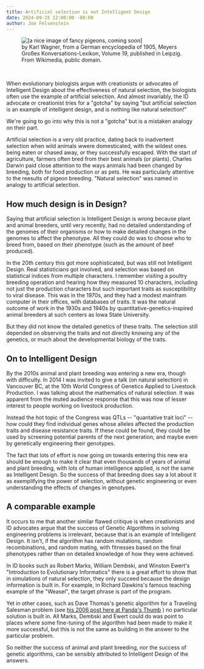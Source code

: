 ```yaml
---
title: Artificial selection is not Intelligent Design
date: 2024-09-15 12:00:00 -08:00
author: Joe Felsenstein
---
```


<figure><img src="uploads/pigeons.jpg" alt="[a nice image of fancy pigeons, coming soon]"><figcaption>by Karl Wagner, from a German encyclopedia of 1905, Meyers Großes Konversations-Lexikon, Volume 19, published in Leipzig.  From Wikimedia, public domain.</figcaption></figure>

<p>&nbsp;</p>

When evolutionary biologists argue with creationists or 
advocates of Intelligent Design about the effectiveness 
of natural selection, the biologists often use the example of 
artificial selection.  And almost invariably, the 
ID advocate or creationist tries for a "gotcha" by 
saying "but artificial selection is an example of 
intelligent design, and is nothing like natural 
selection!"

We're going to go into why this is not a "gotcha" 
but is a mistaken analogy on their part.

Artificial selection is a very old practice, dating 
back to inadvertent selection when wild animals wwere 
domesticated, with the wildest ones being eaten or chased 
away, or they successfully escaped.  With the start of 
agriculture, farmers often bred from their best animals 
(or plants).   Charles Darwin paid close attention to 
the ways animals had been changed by breeding, both for 
food production or as pets.  He was particularly attentive 
to the reesults of pigeon breeding. "Natural selection" was named 
in analogy to artificial selection.

<!--more-->

## How much design is in Design? ##

Saying that artificial selection is Intelligent Design is 
wrong because plant and animal breeders, until very recently, 
had no detailed understanding of the genomes of their 
organisms or how to make detailed changes in the genomes to 
affect the phenotype.  All they could do was to choose who 
to breed from, based on their phenotype (such as the amount 
of beef produced).

In the 20th century this got more sophisticated, but was still 
not Intelligent Design.  Real statisticians got involved, and 
selection was based on statistical indices from multiple 
characters.  I remember visiting a poultry breeding operation 
and hearing how they measured 10 characters, including not 
just the production characters but such important traits as 
susceptibility to viral disease.  This was in the 1970s, and 
they had a modest mainfram computer in their offices, with 
databases of traits.  It was the natural outcome of work in 
the 1930s and 1940s by quantitative-genetics-inspired animal 
breeders at such centers as Iowa State University.

But they did not know the detailed genetics of these traits. 
The selection still depended on observing the traits and not 
directly knowing any of the genetics, or much about the 
developmental biology of the traits.

## On to Intelligent Design ##

By the 2010s animal and plant breeding was entering a new 
era, though with difficulty.  In 2014 I was invited to give 
a talk (on natural selection) in Vancouver BC, at the 10th World 
Congress of Genetics Applied to Livestock Production.  I was 
talking about the mathematics of natural selection.  It was 
apparent from the muted audience response that this was now of lesser 
interest to people working on livestock production.

Instead the hot topic of the Congress was QTLs -- "quantative trait 
loci" -- how could they find individual genes whose alleles 
affected the production traits and disease resistance traits. 
If these could be found, they could be used by screening potential 
parents of the next generation, and maybe even by genetically 
engineering their genotypes.

The fact that lots of effort is now going on towards 
entering this new era should be enough to make it clear 
that even thousands of years of animal and plant breeding, 
with lots of human intelligence applied, is not the same as 
Intelligent Design.   So the success of that breeding does 
say a lot about it as exemplifying the power of selection, 
without genetic engineering or even understanding the effects 
of changes in genotypes.

## A comparable example ##

It occurs to me that another similar flawed critique is 
when creationists and ID advocates argue that the success 
of Genetic Algorithms in solving engineering problems is 
irrelevant, because that is an example of Intelligent 
Design.  It isn't, if the algorithm has random mutations, 
random recombinations, and random mating, with fitnesses based 
on the final phenotypes rather than on detailed knowledge 
of how they were achieved.

In ID books such as Robert Marks, William Dembski, and 
Winston Ewert's "Introduction to Evolutionary Informatics" there 
is a great effort to show that in simulations of 
natural selection, they only succeed because the design 
information is built in.  For example, in Richard Dawkins's 
famous teaching example of the "Weasel", the target phrase 
is part of the program.

Yet in other cases, such as Dave Thomas's genetic algorithm 
for a Traveling Salesman problem (see [his 2006 post here at 
Panda's Thumb](https://pandasthumb.org/archives/2006/07/target-target-w-1.html)
) no particular solution is built in.  All Marks, Dembski and 
Ewert could do was point to places where some fine-tuning of 
the algorithm had been made to make it more successful, but 
this is not the same as building in the answer to the particular 
problem.

So neither the success of animal and plant breeding, nor 
the success of genetic algorithms, can be sensibly attributed 
to Intelligent Design of the answers.
